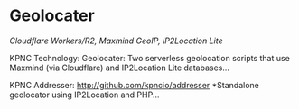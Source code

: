 
# Geolocater

*Cloudflare Workers/R2, Maxmind GeoIP, IP2Location Lite*

KPNC Technology: Geolocater: Two serverless geolocation scripts that use Maxmind (via Cloudflare) and IP2Location Lite databases...

KPNC Addresser: http://github.com/kpncio/addresser
\*Standalone geolocator using IP2Location and PHP...
